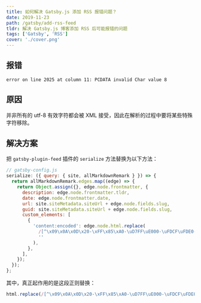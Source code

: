 ```yaml
---
title: 如何解决 Gatsby.js 添加 RSS 报错问题？
date: 2019-11-23
path: /gatsby/add-rss-feed
tldr: 解决 Gatsby.js 博客添加 RSS 后可能报错的问题
tags: ['Gatsby', 'RSS']
cover: './cover.png'
---
```


## 报错

```
error on line 2025 at column 11: PCDATA invalid Char value 8
```

## 原因

并非所有的 utf-8 有效字符都会被 XML 接受，因此在解析的过程中要将某些特殊字符移除。

## 解决方案

把 `gatsby-plugin-feed` 插件的 `serialize` 方法替换为以下方法：

```javascript
// gatsby-config.js
serialize: ({ query: { site, allMarkdownRemark } }) => {
  return allMarkdownRemark.edges.map((edge) => {
    return Object.assign({}, edge.node.frontmatter, {
      description: edge.node.frontmatter.tldr,
      date: edge.node.frontmatter.date,
      url: site.siteMetadata.siteUrl + edge.node.fields.slug,
      guid: site.siteMetadata.siteUrl + edge.node.fields.slug,
      custom_elements: [
        {
          'content:encoded': edge.node.html.replace(
            /[^\x09\x0A\x0D\x20-\xFF\x85\xA0-\uD7FF\uE000-\uFDCF\uFDE0-\uFFFD]/gm,
            ''
          ),
        },
      ],
    });
  });
};
```

其中，真正起作用的是这段正则替换：

```javascript
html.replace(/[^\x09\x0A\x0D\x20-\xFF\x85\xA0-\uD7FF\uE000-\uFDCF\uFDE0-\uFFFD]/gm, '');
```
